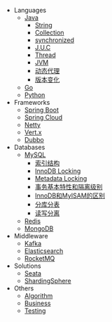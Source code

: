 - Languages
    - [Java](docs/java.md)
        - [String](docs/java/string.md)
        - [Collection](docs/java/collection.md)
        - [synchronized](docs/java/synchronized.md)
        - [J.U.C](docs/java/concurrent.md)
        - [Thread](docs/java/thread.md)
        - [JVM](docs/java/jvm.md)
        - [动态代理](docs/java/proxy.md)
        - [版本变化](docs/java/version.md)
    - [Go](docs/go.md)
    - [Python](docs/python.md)
- Frameworks
    - [Spring Boot](docs/springboot.md)
    - [Spring Cloud](docs/springcloud.md)
    - [Netty](docs/netty.md)
    - [Vert.x](docs/vertx.md)
    - [Dubbo](docs/dubbo.md)
- Databases
    - [MySQL](docs/mysql.md)
        - [索引结构](docs/mysql/index.md)
        - [InnoDB Locking](docs/mysql/innodblocking.md)
        - [Metadata Locking](docs/mysql/metadatalocking.md)
        - [事务基本特性和隔离级别](docs/mysql/transaction.md)
        - [InnoDB和MyISAM的区别](docs/mysql/myisam.md)
        - [分库分表](docs/mysql/sharding.md)
        - [读写分离](docs/mysql/readwritesplitting.md)
    - [Redis](docs/redis.md)
    - [MongoDB](docs/mongodb.md)
- Middleware
    - [Kafka](docs/kafka.md)
    - [Elasticsearch](docs/elasticsearch.md)
    - [RocketMQ](docs/rocketmq.md)
- Solutions
    - [Seata](docs/seata.md)
    - [ShardingSphere](docs/shardingsphere.md)
- Others
    - [Algorithm](docs/algorithm.md)
    - [Business](docs/business.md)
    - [Testing](docs/testing.md)
